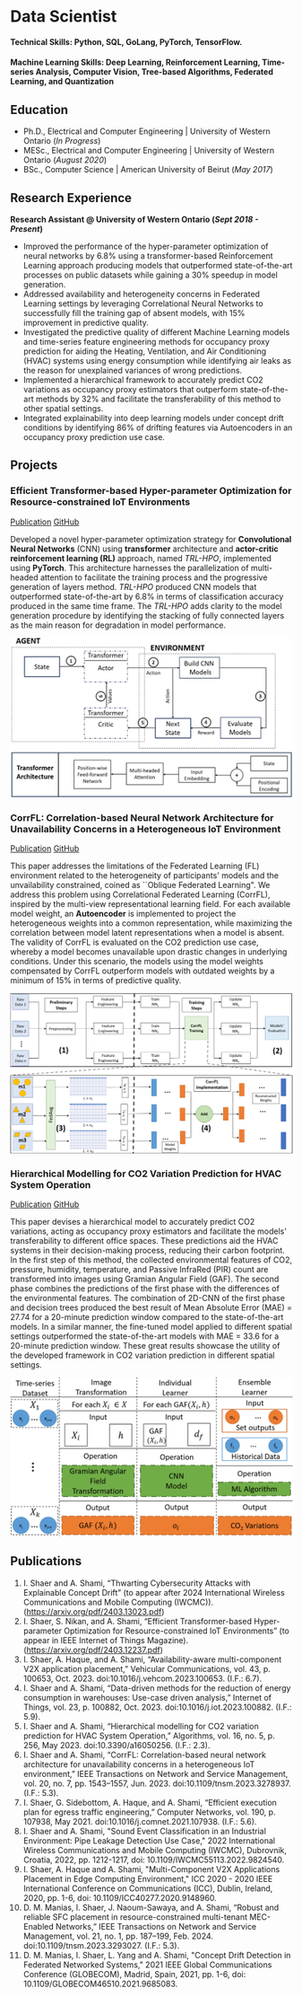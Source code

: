 # Data Scientist

#### Technical Skills: Python, SQL, GoLang, PyTorch, TensorFlow. 
#### Machine Learning Skills: Deep Learning, Reinforcement Learning, Time-series Analysis, Computer Vision, Tree-based Algorithms, Federated Learning, and Quantization

## Education
- Ph.D., Electrical and Computer Engineering | University of Western Ontario (_In Progress_)
- MESc., Electrical and Computer Engineering | University of Western Ontario (_August 2020_)
- BSc., Computer Science | American University of Beirut (_May 2017_)						       		             		

## Research Experience
**Research Assistant @ University of Western Ontario (_Sept 2018 - Present_)**
- Improved the performance of the hyper-parameter optimization of neural networks by 6.8% using a transformer-based Reinforcement Learning approach producing models that outperformed state-of-the-art processes on public datasets while gaining a 30% speedup in model generation. 
- Addressed availability and heterogeneity concerns in Federated Learning settings by leveraging Correlational Neural Networks to successfully fill the training gap of absent models, with 15% improvement in predictive quality.  
- Investigated the predictive quality of different Machine Learning models and time-series feature engineering methods for occupancy proxy prediction for aiding the Heating, Ventilation, and Air Conditioning (HVAC) systems using energy consumption while identifying air leaks as the reason for unexplained variances of wrong predictions.
- Implemented a hierarchical framework to accurately predict CO2 variations as occupancy proxy estimators that outperform state-of-the-art methods by 32% and facilitate the transferability of this method to other spatial settings.
- Integrated explainability into deep learning models under concept drift conditions by identifying 86% of drifting features via Autoencoders in an occupancy proxy prediction use case.

## Projects
### Efficient Transformer-based Hyper-parameter Optimization for Resource-constrained IoT Environments
[Publication](https://arxiv.org/abs/2403.12237)
[GitHub](https://github.com/ibrahimshaer/TRL-HPO)

Developed a novel hyper-parameter optimization strategy for **Convolutional Neural Networks** (CNN) using **transformer** architecture and **actor-critic reinforcement learning (RL)** approach, named _TRL-HPO_, implemented using **PyTorch**. This architecture harnesses the parallelization of multi-headed attention to facilitate the training process and the progressive generation of layers method. _TRL-HPO_ produced CNN models that outperformed state-of-the-art by 6.8% in terms of classification accuracy produced in the same time frame. The _TRL-HPO_ adds clarity to the model generation procedure by identifying the stacking of fully connected layers as the main reason for degradation in model performance. 


![Architecture](/assets/img/architecture_v3.PNG)

### CorrFL: Correlation-based Neural Network Architecture for Unavailability Concerns in a Heterogeneous IoT Environment 
[Publication](https://arxiv.org/abs/2307.12149)
[GitHub](https://github.com/Western-OC2-Lab/CorrFL)

This paper addresses the limitations of the Federated Learning (FL) environment related to the heterogeneity of participants' models and the unvailability constrained, coined as ``Oblique Federated Learning". We address this problem using Correlational Federated Learning (CorrFL), inspired by the multi-view representational learning field. For each available model weight, an **Autoencoder** is implemented to project the heterogeneous weights into a common representation, while maximizing the correlation between model latent representations when a model is absent. The validity of CorrFL is evaluated on the CO2 prediction use case, whereby a model becomes unavailable upon drastic changes in underlying conditions. Under this scenario, the models using the model weights compensated by CorrFL outperform models with outdated weights by a minimum of 15% in terms of predictive quality. 

![Architecture](/assets/img/methodology_v3.PNG)


### Hierarchical Modelling for CO2 Variation Prediction for HVAC System Operation 
[Publication](https://www.mdpi.com/1999-4893/16/5/256)
[GitHub](https://github.com/Western-OC2-Lab/hierarchical-CO2)

This paper devises a hierarchical model to accurately predict CO2 variations, acting as occupancy proxy estimators and facilitate the models' transferability to different office spaces. These predictions aid the HVAC systems in their decision-making process, reducing their carbon footprint. In the first step of this method, the collected environmental features of CO2, pressure, humidity, temperature, and Passive InfraRed (PIR) count are transformed into images using Gramian Angular Field (GAF). The second phase combines the predictions of the first phase with the differences of the environmental features. The combination of 2D-CNN of the first phase and decision trees produced the best result of Mean Absolute Error (MAE) = 27.74 for a 20-minute prediction window compared to the state-of-the-art models. In a similar manner, the fine-tuned model applied to different spatial settings outperformed the state-of-the-art models with MAE = 33.6 for a 20-minute prediction window. These great results showcase the utility of the developed framework in CO2 variation prediction in different spatial settings.  

![Architecture](/assets/img/occupancy_methodology_r1.PNG)
<!--- ![Bike Study](/assets/img/bike_study.jpeg) -->


## Publications
1.	I. Shaer and A. Shami, “Thwarting Cybersecurity Attacks with Explainable Concept Drift” (to appear after 2024 International Wireless Communications and Mobile Computing (IWCMC)). (https://arxiv.org/pdf/2403.13023.pdf)
2.	I. Shaer, S. Nikan, and A. Shami, “Efficient Transformer-based Hyper-parameter Optimization for Resource-constrained IoT Environments” (to appear in IEEE Internet of Things Magazine). (https://arxiv.org/pdf/2403.12237.pdf)
3.	I. Shaer, A. Haque, and A. Shami, “Availability-aware multi-component V2X application placement,” Vehicular Communications, vol. 43, p. 100653, Oct. 2023. doi:10.1016/j.vehcom.2023.100653. (I.F.: 6.7).
4.	I. Shaer and A. Shami, “Data-driven methods for the reduction of energy consumption in warehouses: Use-case driven analysis,” Internet of Things, vol. 23, p. 100882, Oct. 2023. doi:10.1016/j.iot.2023.100882. (I.F.: 5.9).
5.	I. Shaer and A. Shami, “Hierarchical modelling for CO2 variation prediction for HVAC System Operation,” Algorithms, vol. 16, no. 5, p. 256, May 2023. doi:10.3390/a16050256. (I.F.: 2.3).
6.	I. Shaer and A. Shami, “CorrFL: Correlation-based neural network architecture for unavailability concerns in a heterogeneous IoT environment,” IEEE Transactions on Network and Service Management, vol. 20, no. 7, pp. 1543–1557, Jun. 2023. doi:10.1109/tnsm.2023.3278937. (I.F.: 5.3).
8.	I. Shaer, G. Sidebottom, A. Haque, and A. Shami, “Efficient execution plan for egress traffic engineering,” Computer Networks, vol. 190, p. 107938, May 2021. doi:10.1016/j.comnet.2021.107938. (I.F.: 5.6). 
9.	I. Shaer and A. Shami, "Sound Event Classification in an Industrial Environment: Pipe Leakage Detection Use Case," 2022 International Wireless Communications and Mobile Computing (IWCMC), Dubrovnik, Croatia, 2022, pp. 1212-1217, doi: 10.1109/IWCMC55113.2022.9824540.
10.	I. Shaer, A. Haque and A. Shami, "Multi-Component V2X Applications Placement in Edge Computing Environment," ICC 2020 - 2020 IEEE International Conference on Communications (ICC), Dublin, Ireland, 2020, pp. 1-6, doi: 10.1109/ICC40277.2020.9148960. 
11.	D. M. Manias, I. Shaer, J. Naoum-Sawaya, and A. Shami, “Robust and reliable SFC placement in resource-constrained multi-tenant MEC-Enabled Networks,” IEEE Transactions on Network and Service Management, vol. 21, no. 1, pp. 187–199, Feb. 2024. doi:10.1109/tnsm.2023.3293027. (I.F.: 5.3). 
12.	D. M. Manias, I. Shaer, L. Yang and A. Shami, "Concept Drift Detection in Federated Networked Systems," 2021 IEEE Global Communications Conference (GLOBECOM), Madrid, Spain, 2021, pp. 1-6, doi: 10.1109/GLOBECOM46510.2021.9685083.


